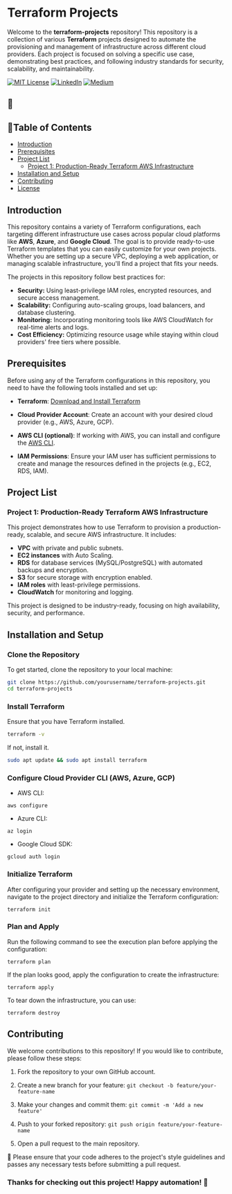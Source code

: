 
# Terraform Projects

Welcome to the **terraform-projects** repository! This repository is a collection of various **Terraform** projects designed to automate the provisioning and management of infrastructure across different cloud providers. Each project is focused on solving a specific use case, demonstrating best practices, and following industry standards for security, scalability, and maintainability.

[![MIT License](https://img.shields.io/badge/License-MIT-green.svg)](https://choosealicense.com/licenses/mit/)
        [![LinkedIn](https://img.shields.io/badge/LinkedIn-Profile-blue)](https://www.linkedin.com/in/nikhil--chaudhari/)
        [![Medium](https://img.shields.io/badge/Medium-Writeups-black)](https://medium.com/@nikhil-c)
 

## 🍁








## 🍁Table of Contents

- [Introduction](#introduction)
- [Prerequisites](#prerequisites)
- [Project List](#project-list)
  - [Project 1: Production-Ready Terraform AWS Infrastructure](#project-1-production-ready-terraform-aws-infrastructure)
- [Installation and Setup](#installation-and-setup)
- [Contributing](#contributing)
- [License](#license)

## Introduction

This repository contains a variety of Terraform configurations, each targeting different infrastructure use cases across popular cloud platforms like **AWS**, **Azure**, and **Google Cloud**. The goal is to provide ready-to-use Terraform templates that you can easily customize for your own projects. Whether you are setting up a secure VPC, deploying a web application, or managing scalable infrastructure, you'll find a project that fits your needs.

The projects in this repository follow best practices for:
- **Security:** Using least-privilege IAM roles, encrypted resources, and secure access management.
- **Scalability:** Configuring auto-scaling groups, load balancers, and database clustering.
- **Monitoring:** Incorporating monitoring tools like AWS CloudWatch for real-time alerts and logs.
- **Cost Efficiency:** Optimizing resource usage while staying within cloud providers' free tiers where possible.

## Prerequisites

Before using any of the Terraform configurations in this repository, you need to have the following tools installed and set up:

- **Terraform**: [Download and Install Terraform](https://www.terraform.io/downloads.html)
- **Cloud Provider Account**: Create an account with your desired cloud provider (e.g., AWS, Azure, GCP).

- **AWS CLI (optional)**: If working with AWS, you can install and configure the [AWS CLI](https://aws.amazon.com/cli/).
- **IAM Permissions**: Ensure your IAM user has sufficient permissions to create and manage the resources defined in the projects (e.g., EC2, RDS, IAM).

## Project List

### Project 1: Production-Ready Terraform AWS Infrastructure
This project demonstrates how to use Terraform to provision a production-ready, scalable, and secure AWS infrastructure. It includes:

- **VPC** with private and public subnets.
- **EC2 instances** with Auto Scaling.
- **RDS** for database services (MySQL/PostgreSQL) with automated backups and encryption.
- **S3** for secure storage with encryption enabled.
- **IAM roles** with least-privilege permissions.
- **CloudWatch** for monitoring and logging.

This project is designed to be industry-ready, focusing on high availability, security, and performance.

## Installation and Setup

### Clone the Repository

To get started, clone the repository to your local machine:

```bash
git clone https://github.com/yourusername/terraform-projects.git
cd terraform-projects
```
### Install Terraform
Ensure that you have Terraform installed.
```bash
terraform -v 
```
If not, install it.
```bash
sudo apt update && sudo apt install terraform
```

### Configure Cloud Provider CLI (AWS, Azure, GCP)
- AWS CLI:
```
aws configure
```
- Azure CLI:
```
az login
```
- Google Cloud SDK:
```
gcloud auth login
```


### Initialize Terraform
After configuring your provider and setting up the necessary environment, navigate to the project directory and initialize the Terraform configuration:
```
terraform init

```
### Plan and Apply
Run the following command to see the execution plan before applying the configuration:
```
terraform plan
```
If the plan looks good, apply the configuration to create the infrastructure:

```
terraform apply
```
To tear down the infrastructure, you can use:

```
terraform destroy

```

## Contributing
We welcome contributions to this repository! If you would like to contribute, please follow these steps:

1. Fork the repository to your own GitHub account.
2. Create a new branch for your feature:
`git checkout -b feature/your-feature-name`  

3. Make your changes and commit them:
`git commit -m 'Add a new feature'`  

4. Push to your forked repository:
`git push origin feature/your-feature-name`

5. Open a pull request to the main repository.     


🚀 Please ensure that your code adheres to the project's style guidelines and passes any necessary tests before submitting a pull request.




### Thanks for checking out this project! Happy automation! 🚀


